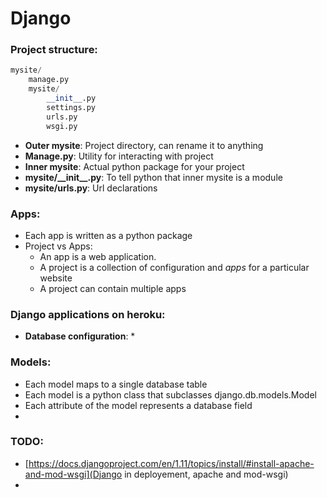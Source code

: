 # Django

### Project structure:
```py
mysite/
    manage.py
    mysite/
        __init__.py
        settings.py
        urls.py
        wsgi.py
```
- **Outer mysite**: Project directory, can rename it to anything 
- **Manage.py**: Utility for interacting with project
- **Inner mysite**: Actual python package for your project
- **mysite/\_\_init\_\_.py**: To tell python that inner mysite is a module
- **mysite/urls.py**: Url declarations

### Apps:
- Each app is written as a python package
- Project vs Apps: 
    * An app is a web application.
    * A project is a collection of configuration and *apps* for a particular website
    * A project can contain multiple apps

### Django applications on heroku:
- **Database configuration**:
    * 
    
### Models:
- Each model maps to a single database table
- Each model is a python class that subclasses django.db.models.Model
- Each attribute of the model represents a database field
- 
### TODO: 
- [https://docs.djangoproject.com/en/1.11/topics/install/#install-apache-and-mod-wsgi](Django in deployement, apache and mod-wsgi)
- 

